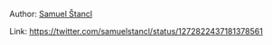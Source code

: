 Author: [Samuel Štancl](People/Samuel%20Štancl.md)

Link: https://twitter.com/samuelstancl/status/1272822437181378561